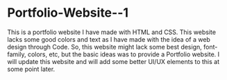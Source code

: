 # Portfolio-Website--1
This is a portfolio website I have made with HTML and CSS. This website lacks some good colors and text as I have made with the idea of a web design through Code. So, this website might lack some best design, font-family, colors, etc, but the basic ideas was to provide a Portfolio website. I will update this website and will add some better UI/UX elements to this at some point later. 
